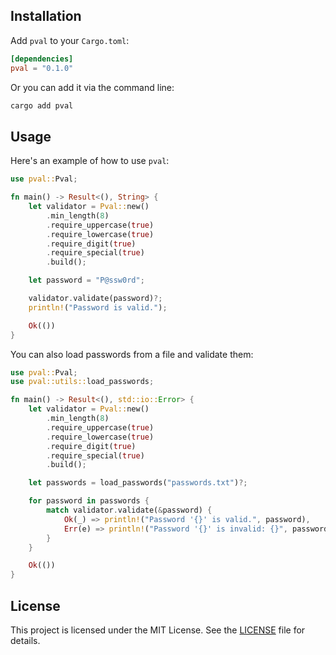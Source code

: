 ## Installation

Add `pval` to your `Cargo.toml`:

```toml
[dependencies]
pval = "0.1.0"
```

Or you can add it via the command line:

```sh
cargo add pval
```

## Usage

Here's an example of how to use `pval`:

```rust
use pval::Pval;

fn main() -> Result<(), String> {
    let validator = Pval::new()
        .min_length(8)
        .require_uppercase(true)
        .require_lowercase(true)
        .require_digit(true)
        .require_special(true)
        .build();

    let password = "P@ssw0rd";

    validator.validate(password)?;
    println!("Password is valid.");

    Ok(())
}
```

You can also load passwords from a file and validate them:

```rust
use pval::Pval;
use pval::utils::load_passwords;

fn main() -> Result<(), std::io::Error> {
    let validator = Pval::new()
        .min_length(8)
        .require_uppercase(true)
        .require_lowercase(true)
        .require_digit(true)
        .require_special(true)
        .build();

    let passwords = load_passwords("passwords.txt")?;

    for password in passwords {
        match validator.validate(&password) {
            Ok(_) => println!("Password '{}' is valid.", password),
            Err(e) => println!("Password '{}' is invalid: {}", password, e),
        }
    }

    Ok(())
}
```

## License

This project is licensed under the MIT License. See the [LICENSE](LICENSE) file for details.
